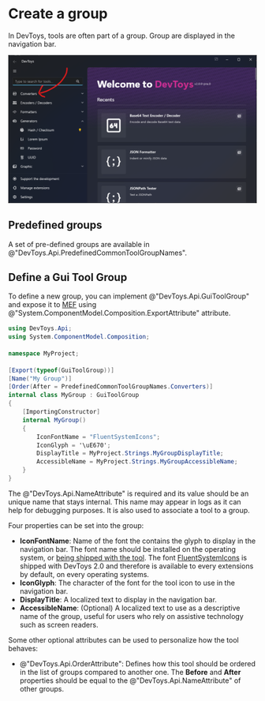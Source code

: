# Create a group

In DevToys, tools are often part of a group. Group are displayed in the navigation bar.

![DevToys - Groups in navigation bar](assets/groups.png)

## Predefined groups

A set of pre-defined groups are available in @"DevToys.Api.PredefinedCommonToolGroupNames".

## Define a Gui Tool Group

To define a new group, you can implement @"DevToys.Api.GuiToolGroup" and expose it to [MEF](https://learn.microsoft.com/en-us/dotnet/framework/mef/) using @"System.ComponentModel.Composition.ExportAttribute" attribute.

```csharp
using DevToys.Api;
using System.ComponentModel.Composition;

namespace MyProject;

[Export(typeof(GuiToolGroup))]
[Name("My Group")]
[Order(After = PredefinedCommonToolGroupNames.Converters)]
internal class MyGroup : GuiToolGroup
{
    [ImportingConstructor]
    internal MyGroup()
    {
        IconFontName = "FluentSystemIcons";
        IconGlyph = '\uE670';
        DisplayTitle = MyProject.Strings.MyGroupDisplayTitle;
        AccessibleName = MyProject.Strings.MyGroupAccessibleName;
    }
}
```

The @"DevToys.Api.NameAttribute" is required and its value should be an unique name that stays internal. This name may appear in logs as it can help for debugging purposes. It is also used to associate a tool to a group.

Four properties can be set into the group:
- **IconFontName**: Name of the font the contains the glyph to display in the navigation bar. The font name should be installed on the operating system, or [being shipped with the tool](create-custom-icon.md). The font [FluentSystemIcons](https://github.com/microsoft/fluentui-system-icons) is shipped with DevToys 2.0 and therefore is available to every extensions by default, on every operating systems.
- **IconGlyph**: The character of the font for the tool icon to use in the navigation bar.
- **DisplayTitle**: A localized text to display in the navigation bar.
- **AccessibleName**: (Optional) A localized text to use as a descriptive name of the group, useful for users who rely on assistive technology such as screen readers.

Some other optional attributes can be used to personalize how the tool behaves:
- @"DevToys.Api.OrderAttribute": Defines how this tool should be ordered in the list of groups compared to another one. The **Before** and **After** properties should be equal to the @"DevToys.Api.NameAttribute" of other groups.